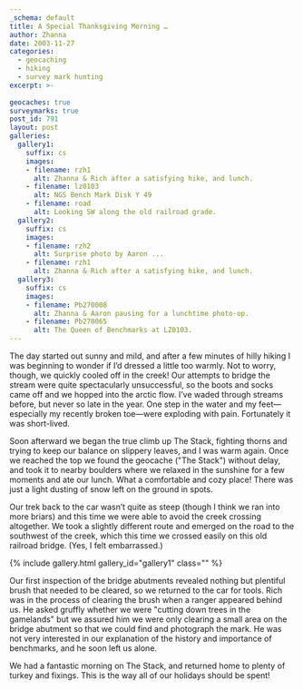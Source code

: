 ```yaml
---
_schema: default
title: A Special Thanksgiving Morning …
author: Zhanna
date: 2003-11-27
categories:
  - geocaching
  - hiking
  - survey mark hunting
excerpt: >- 
  
geocaches: true
surveymarks: true
post_id: 791
layout: post
galleries:
  gallery1:
    suffix: cs
    images:
    - filename: rzh1
      alt: Zhanna & Rich after a satisfying hike, and lunch.
    - filename: lz0103
      alt: NGS Bench Mark Disk Y 49
    - filename: road
      alt: Looking SW along the old railroad grade. 
  gallery2:
    suffix: cs
    images:
    - filename: rzh2
      alt: Surprise photo by Aaron ...
    - filename: rzh1
      alt: Zhanna & Rich after a satisfying hike, and lunch.  
  gallery3:
    suffix: cs
    images:
    - filename: Pb270008
      alt: Zhanna & Aaron pausing for a lunchtime photo-op.
    - filename: Pb270065
      alt: The Queen of Benchmarks at LZ0103.               
---
```


The day started out sunny and mild, and after a few minutes of hilly hiking I was beginning to wonder if I’d dressed a little too warmly. Not to worry, though, we quickly cooled off in the creek! Our attempts to bridge the stream were quite spectacularly unsuccessful, so the boots and socks came off and we hopped into the arctic flow. I’ve waded through streams before, but never so late in the year. One step in the water and my feet—especially my recently broken toe—were exploding with pain. Fortunately it was short-lived. 

Soon afterward we began the true climb up The Stack, fighting thorns and trying to keep our balance on slippery leaves, and I was warm again. Once we reached the top we found the geocache ("The Stack") without delay, and took it to nearby boulders where we relaxed in the sunshine for a few moments and ate our lunch. What a comfortable and cozy place! There was just a light dusting of snow left on the ground in spots. 

Our trek back to the car wasn’t quite as steep (though I think we ran into more briars) and this time we were able to avoid the creek crossing altogether. We took a slightly different route and emerged on the road to the southwest of the creek, which this time we crossed easily on this old railroad bridge. (Yes, I felt embarrassed.)

{% include gallery.html gallery_id="gallery1" class="" %}

Our first inspection of the bridge abutments revealed nothing but plentiful brush that needed to be cleared, so we returned to the car for tools. Rich was in the process of clearing the brush when a ranger appeared behind us. He asked gruffly whether we were "cutting down trees in the gamelands" but we assured him we were only clearing a small area on the bridge abutment so that we could find and photograph the mark. He was not very interested in our explanation of the history and importance of benchmarks, and he soon left us alone.

We had a fantastic morning on The Stack, and returned home to plenty of turkey and fixings. This is the way all of our holidays should be spent!
